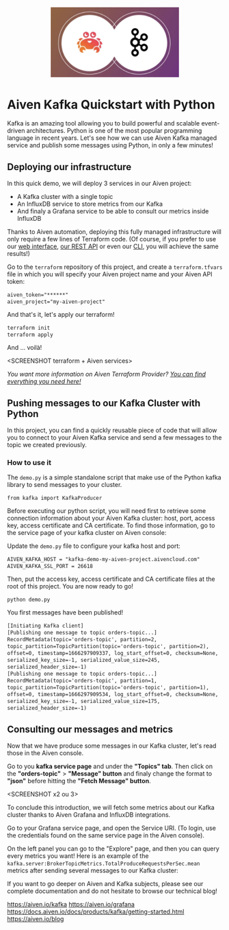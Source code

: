<h1 align="center">
  <img src="images/aiven_kafka.png" alt="Aiven and Kafka" width="300"/>
</h1>

# Aiven Kafka Quickstart with Python

Kafka is an amazing tool allowing you to build powerful and scalable event-driven architectures.
Python is one of the most popular programming language in recent years.
Let's see how we can use Aiven Kafka managed service and publish some messages using Python, in only a few minutes!

## Deploying our infrastructure

In this quick demo, we will deploy 3 services in our Aiven project:
* A Kafka cluster with a single topic
* An InfluxDB service to store metrics from our Kafka
* And finaly a Grafana service to be able to consult our metrics inside InfluxDB

Thanks to Aiven automation, deploying this fully managed infrastructure will only require a few lines of Terraform code. (Of course, if you prefer to use our [web interface](https://console.aiven.io/), [our REST API](https://docs.aiven.io/docs/tools/api.html) or even our [CLI](https://docs.aiven.io/docs/tools/cli.html), you will achieve the same results!)

Go to the `terraform` repository of this project, and create a `terraform.tfvars` file in which you will specify your Aiven project name and your Aiven API token:

```
aiven_token="******"
aiven_project="my-aiven-project"
```

And that's it, let's apply our terraform!

```
terraform init
terraform apply
```

And ... voilà!

<SCREENSHOT terraform + Aiven services>

*You want more information on Aiven Terraform Provider? [You can find everything you need here!](https://registry.terraform.io/providers/aiven/aiven/latest/docs)*

## Pushing messages to our Kafka Cluster with Python

In this project, you can find a quickly reusable piece of code that will allow you to connect to your Aiven Kafka service and send a few messages to the topic we created previously.

### How to use it

The `demo.py` is a simple standalone script that make use of the Python kafka library to send messages to your cluster.

```
from kafka import KafkaProducer
```

Before executing our python script, you will need first to retrieve some connection information about your Aiven Kafka cluster: host, port, access key, access certificate and CA certificate. To find those information, go to the service page of your kafka cluster on Aiven console:

<SCREENSHOT page aiven kafka>

Update the `demo.py` file to configure your kafka host and port:

```
AIVEN_KAFKA_HOST = "kafka-demo-my-aiven-project.aivencloud.com"
AIVEN_KAFKA_SSL_PORT = 26618
```

Then, put the access key, access certificate and CA certificate files at the root of this project.
You are now ready to go!

```
python demo.py
```

You first messages have been published!

```
[Initiating Kafka client]
[Publishing one message to topic orders-topic...]
RecordMetadata(topic='orders-topic', partition=2, topic_partition=TopicPartition(topic='orders-topic', partition=2), offset=0, timestamp=1666297909337, log_start_offset=0, checksum=None, serialized_key_size=-1, serialized_value_size=245, serialized_header_size=-1)
[Publishing one message to topic orders-topic...]
RecordMetadata(topic='orders-topic', partition=1, topic_partition=TopicPartition(topic='orders-topic', partition=1), offset=0, timestamp=1666297909534, log_start_offset=0, checksum=None, serialized_key_size=-1, serialized_value_size=175, serialized_header_size=-1)
```

## Consulting our messages and metrics

Now that we have produce some messages in our Kafka cluster, let's read those in the Aiven console.

Go to you **kafka service page** and under the **"Topics" tab**. Then click on the **"orders-topic"** > **"Message" button** and finaly change the format to **"json"** before hitting the **"Fetch Message" button**.

<SCREENSHOT x2 ou 3>

To conclude this introduction, we will fetch some metrics about our Kafka cluster thanks to Aiven Grafana and InfluxDB integrations.

Go to your Grafana service page, and open the Service URI. 
(To login, use the credentials found on the same service page in the Aiven console).

On the left panel you can go to the "Explore" page, and then you can query every metrics you want!
Here is an example of the `kafka.server:BrokerTopicMetrics.TotalProduceRequestsPerSec.mean` metrics after sending several messages to our Kafka cluster:

<SCREENSHOT grafana>

If you want to go deeper on Aiven and Kafka subjects, please see our complete documentation and do not hesitate to browse our technical blog!

https://aiven.io/kafka
https://aiven.io/grafana
https://docs.aiven.io/docs/products/kafka/getting-started.html
https://aiven.io/blog